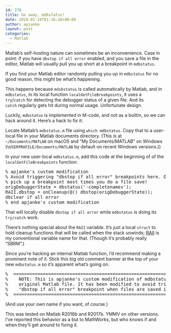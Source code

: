 ```yaml
---
id: 278
title: Go away, mdbstatus!
date: 2018-02-24T01:16:18+00:00
author: apjanke
layout: post
categories:
  - Matlab
---
```

Matlab&#8217;s self-hosting nature can sometimes be an inconvenience. Case in point: if you have `dbstop if all error` enabled, and you save a file in the editor, Matlab will usually pull you up short at a breakpoint in `mdbstatus`.

If you find your Matlab editor randomly pulling you up in `mdbstatus` for no good reason, this might be what&#8217;s happening.

This happens because `mdsbstatus` is called automatically by Matlab, and in `mdbstatus`, in its local function `localGetFileBreakpoints`, it uses a `try`/`catch` for detecting the debugger status of a given file. And its `catch` regularly gets hit during normal usage. Unfortunate design.

Luckily, `mdbstatus` is implemented in M-code, and not as a builtin, so we can hack around it. Here&#8217;s a hack to fix it:

Locate Matlab&#8217;s `mdbstatus.m` file using `which mdbstatus`. Copy that to a user-local file in your Matlab documents directory. (This is at `~/Documents/MATLAB` on macOS and &#8220;My Documents/MATLAB&#8221; on Windows (`%USERPROFILE/Documents/MATLAB` by default on recent Windows versions.))

In your new user-local `mdbstatus.m`, add this code at the beginning of of the `localGetFileBreakpoints` function:

<pre>% apjanke's custom modification
% Avoid triggering "dbstop if all error" breakpoints here. Otherwise you'll
% pick up a breakpoint most times you do a file save!
origDebuggerState = dbstatus(<span class="s1">'-completenames'</span>);
RAII.dbstop = onCleanup(@() dbstop(origDebuggerState));
dbclear <span class="s1">if</span> <span class="s1">all</span> <span class="s1">error
</span>% end apjanke's custom modification</pre>

That will locally disable `dbstop if all error` while `mdbstatus` is doing its `try/catch` work.

There&#8217;s nothing special about the `RAII` variable. It&#8217;s just a local `struct` to hold cleanup functions that will be called when the stack unwinds; <a href="https://en.wikipedia.org/wiki/Resource_acquisition_is_initialization" target="_blank" rel="noopener">RAII</a> is my conventional variable name for that. (Though it&#8217;s probably really &#8220;SBRM&#8221;.)

Since you&#8217;re hacking an internal Matlab function, I&#8217;d recommend making a prominent note of it. Stick this big old comment banner at the top of your new `mdbstatus.m` so it&#8217;s apparent what&#8217;s going on.

<pre class="p2">%<span class="Apple-converted-space">  </span>=========================================================
%<span class="Apple-converted-space">    </span>NOTE: This is apjanke's custom modification of mdbstatus.m, not the
%<span class="Apple-converted-space">    </span>original Matlab file. It has been modified to avoid triggering the
%<span class="Apple-converted-space">    </span>"dbstop if all error" breakpoint when files are saved in the editor.
%<span class="Apple-converted-space">  </span>=========================================================</pre>

(And use your own name if you want, of course.)

This was tested on Matlab R2016b and R2017b. YMMV on other versions. I&#8217;ve reported this behavior as a but to MathWorks, but who knows if and when they&#8217;ll get around to fixing it.
